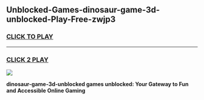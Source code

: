 
## Unblocked-Games-dinosaur-game-3d-unblocked-Play-Free-zwjp3
<h3>
<a href="https://premium76.site?title=dinosaur-game-3d-unblocked&ref=21A">CLICK TO PLAY</a></h3>
<hr>

<h3>
<a href="https://premium76.site?title=dinosaur-game-3d-unblocked&ref=21A">CLICK 2 PLAY</a>
  
</h3>

<a href="https://premium76.site?title=dinosaur-game-3d-unblocked&ref=21A"><img src="https://clearcache.store/games.png"></a>


**dinosaur-game-3d-unblocked games unblocked: Your Gateway to Fun and Accessible Online Gaming**
